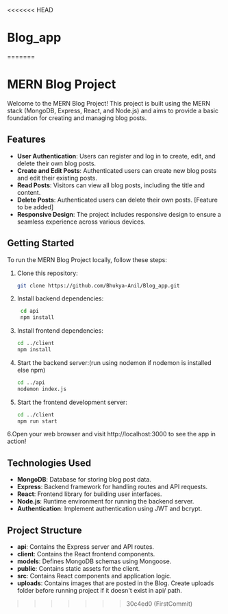 <<<<<<< HEAD
# Blog_app
=======
# MERN Blog Project

Welcome to the MERN Blog Project! This project is built using the MERN stack (MongoDB, Express, React, and Node.js) and aims to provide a basic foundation for creating and managing blog posts.

## Features

- **User Authentication**: Users can register and log in to create, edit, and delete their own blog posts.
- **Create and Edit Posts**: Authenticated users can create new blog posts and edit their existing posts.
- **Read Posts**: Visitors can view all blog posts, including the title and content.
- **Delete Posts**: Authenticated users can delete their own posts. [Feature to be added]
- **Responsive Design**: The project includes responsive design to ensure a seamless experience across various devices.

## Getting Started

To run the MERN Blog Project locally, follow these steps:

1. Clone this repository:

   ```bash
   git clone https://github.com/Bhukya-Anil/Blog_app.git

   ```

2. Install backend dependencies:

   ```bash
    cd api
    npm install

   ```

3. Install frontend dependencies:

   ```bash
   cd ../client
   npm install

   ```

4. Start the backend server:(run using nodemon if nodemon is installed else npm)

   ```bash
   cd ../api
   nodemon index.js

   ```

5. Start the frontend development server:
   ```bash
   cd ../client
   npm run start
   ```

6.Open your web browser and visit http://localhost:3000 to see the app in action!

## Technologies Used

- **MongoDB**: Database for storing blog post data.
- **Express**: Backend framework for handling routes and API requests.
- **React**: Frontend library for building user interfaces.
- **Node.js**: Runtime environment for running the backend server.
- **Authentication**: Implement authentication using JWT and bcrypt.

## Project Structure

- **api**: Contains the Express server and API routes.
- **client**: Contains the React frontend components.
- **models**: Defines MongoDB schemas using Mongoose.
- **public**: Contains static assets for the client.
- **src**: Contains React components and application logic.
- **uploads**: Contains images that are posted in the Blog. Create uploads folder before running project if it doesn't exist in api/ path.
>>>>>>> 30c4ed0 (FirstCommit)
